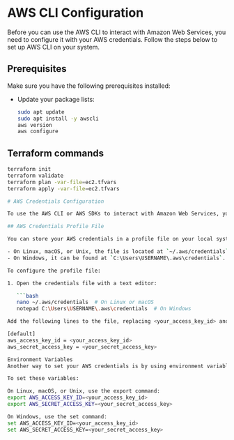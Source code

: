 # AWS CLI Configuration

Before you can use the AWS CLI to interact with Amazon Web Services, you need to configure it with your AWS credentials. Follow the steps below to set up AWS CLI on your system.

## Prerequisites

Make sure you have the following prerequisites installed:

- Update your package lists:

  ```bash
  sudo apt update
  sudo apt install -y awscli
  aws version
  aws configure

## Terraform commands
```bash
terraform init
terraform validate
terraform plan -var-file=ec2.tfvars
terraform apply -var-file=ec2.tfvars

# AWS Credentials Configuration

To use the AWS CLI or AWS SDKs to interact with Amazon Web Services, you need to configure your AWS credentials. There are two common methods for setting AWS credentials: through the AWS credentials profile file or via environment variables.

## AWS Credentials Profile File

You can store your AWS credentials in a profile file on your local system. The location of the file depends on your operating system:

- On Linux, macOS, or Unix, the file is located at `~/.aws/credentials`.
- On Windows, it can be found at `C:\Users\USERNAME\.aws\credentials`.

To configure the profile file:

1. Open the credentials file with a text editor:

   ```bash
   nano ~/.aws/credentials  # On Linux or macOS
   notepad C:\Users\USERNAME\.aws\credentials  # On Windows

Add the following lines to the file, replacing <your_access_key_id> and <your_secret_access_key> with your own AWS credentials:

[default]
aws_access_key_id = <your_access_key_id>
aws_secret_access_key = <your_secret_access_key>

Environment Variables
Another way to set your AWS credentials is by using environment variables. You can set the AWS_ACCESS_KEY_ID and AWS_SECRET_ACCESS_KEY environment variables.

To set these variables:

On Linux, macOS, or Unix, use the export command:
export AWS_ACCESS_KEY_ID=<your_access_key_id>
export AWS_SECRET_ACCESS_KEY=<your_secret_access_key>

On Windows, use the set command:
set AWS_ACCESS_KEY_ID=<your_access_key_id>
set AWS_SECRET_ACCESS_KEY=<your_secret_access_key>
